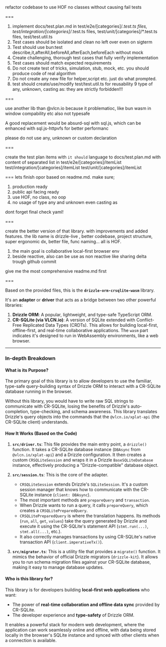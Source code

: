 refactor codebase to use HOF no classes without causing fail tests

===

1. implement docs/test.plan.md in  test/e2e/[categories]/*.test.ts files, test/integration/[categories]/*.test.ts files, test/unit/[categories]/*.test.ts files,  test/test.util.ts
2. Test cases should be isolated and clean no left over even on sigterm
3. Test should use bun:test describe,it,afterAll,beforeAll,afterEach,beforeEach without mock
4. Create challenging, thorough test cases that fully verify implementation
5. Test cases should match expected requirements
6. Do not create test of tricks, simulation, stub, mock, etc. you should produce code of real algorithm
7. Do not create any new file for helper,script etc. just do what prompted.
8. test should create/use/modify test/test.util.ts for reusability
9 type of any, unknown, casting as: they are strictly forbidden!!!

===

use another lib than @vlcn.io because it problematioc, like bun wasm in window compability etc also not typesafe

A good replacement would be absurd-sql with sql.js, which can be enhanced with sql.js-httpvfs for better performanc

please do not use any, unknown or custom declaration

===

create the test plan items with `it should` language to docs/test.plan.md with content of separated list in test/e2e/[categories]/itemList test/integration/[categories]/itemList test/unit/[categories]/itemList

===
lets finish opor based on readme.md. make sure;

1. production ready
2. public api facing ready
3. use HOF, no class, no oop
4. no usage of type any and unknown even casting as

dont forget final check yaml!

===

create the better version of that library. with improvements and added features. the lib name is drizzle-live , better codebase, project structure, super ergonomic dx, better file, func naming... all is HOF.

1. the main goal is collaborative local-first browser env
2. beside reactive, also can be use as non reactive like sharing delta trough github commit

give me the most comprehensive readme.md first




===

Based on the provided files, this is the **`drizzle-orm-crsqlite-wasm`** library.

It's an **adapter** or **driver** that acts as a bridge between two other powerful libraries:

1.  **Drizzle ORM**: A popular, lightweight, and type-safe TypeScript ORM.
2.  **CR-SQLite (via VLCN.io)**: A version of SQLite extended with Conflict-Free Replicated Data Types (CRDTs). This allows for building local-first, offline-first, and real-time collaborative applications. The `wasm` part indicates it's designed to run in WebAssembly environments, like a web browser.

---

### In-depth Breakdown

#### What is its Purpose?

The primary goal of this library is to allow developers to use the familiar, type-safe query-building syntax of Drizzle ORM to interact with a CR-SQLite database running in the browser.

Without this library, you would have to write raw SQL strings to communicate with CR-SQLite, losing the benefits of Drizzle's auto-completion, type-checking, and schema awareness. This library translates Drizzle's query objects into the commands that the `@vlcn.io/xplat-api` (the CR-SQLite client) understands.

#### How It Works (Based on the Code)

1.  **`src/driver.ts`**: This file provides the main entry point, a `drizzle()` function. It takes a CR-SQLite database instance (`DBAsync` from `@vlcn.io/xplat-api`) and a Drizzle configuration. It then creates a custom `CRSQLiteSession` and wraps it in a Drizzle `BaseSQLiteDatabase` instance, effectively producing a "Drizzle-compatible" database object.

2.  **`src/session.ts`**: This is the core of the adapter.
    *   `CRSQLiteSession` extends Drizzle's `SQLiteSession`. It's a custom session manager that knows how to communicate with the CR-SQLite instance (`client: DBAsync`).
    *   The most important methods are `prepareQuery` and `transaction`.
    *   When Drizzle wants to run a query, it calls `prepareQuery`, which creates a `CRSQLitePreparedQuery`.
    *   `CRSQLitePreparedQuery` is where the translation happens. Its methods (`run`, `all`, `get`, `values`) take the query generated by Drizzle and execute it using the CR-SQLite's statement API (`stmt.run(...)`, `stmt.all(...)`, etc.).
    *   It also correctly manages transactions by using CR-SQLite's native transaction API (`client.imperativeTx()`).

3.  **`src/migrator.ts`**: This is a utility file that provides a `migrate()` function. It mimics the behavior of official Drizzle migrators (`drizzle-kit`). It allows you to run schema migration files against your CR-SQLite database, making it easy to manage database updates.

#### Who is this library for?

This library is for developers building **local-first web applications** who want:
*   The power of **real-time collaboration and offline data sync** provided by CR-SQLite.
*   The developer experience and **type-safety** of Drizzle ORM.

It enables a powerful stack for modern web development, where the application can work seamlessly online and offline, with data being stored locally in the browser's SQLite instance and synced with other clients when a connection is available.
